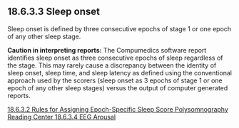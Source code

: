 ## 18.6.3.3 Sleep onset

Sleep onset is defined by three consecutive epochs of stage 1 or one epoch of any other sleep stage.

<div class="bs-callout bs-callout-warning">
  <p>
    <strong>Caution in interpreting reports:</strong>
    The Compumedics software report identifies sleep onset as three consecutive epochs of sleep regardless of the stage. This may rarely cause a discrepancy between the identity of sleep onset, sleep time, and sleep latency as defined using the conventional approach used by the scorers (sleep onset as 3 epochs of stage 1 or one epoch of any other sleep stages) versus the output of computer generated reports.
  </p>
</div>


<div class="center">
<div class="btn-group">
  <a href=":pages_path:/manuals/psg-reading-center/18-06-03-02-rules-for-assigning-epoch-specific-sleep-score.md" class="btn btn-default">
    <span class="glyphicon glyphicon-chevron-left"></span>
    18.6.3.2 Rules for Assigning Epoch-Specific Sleep Score
  </a>

  <a href=":pages_path:/manuals/psg-reading-center" class="btn btn-default">
    <span class="glyphicon glyphicon-chevron-up"></span>
    Polysomnography Reading Center
  </a>

  <a href=":pages_path:/manuals/psg-reading-center/18-06-03-04-eeg-arousal.md" class="btn btn-success">
    18.6.3.4 EEG Arousal
    <span class="glyphicon glyphicon-chevron-right"></span>
  </a>
</div>
</div>
